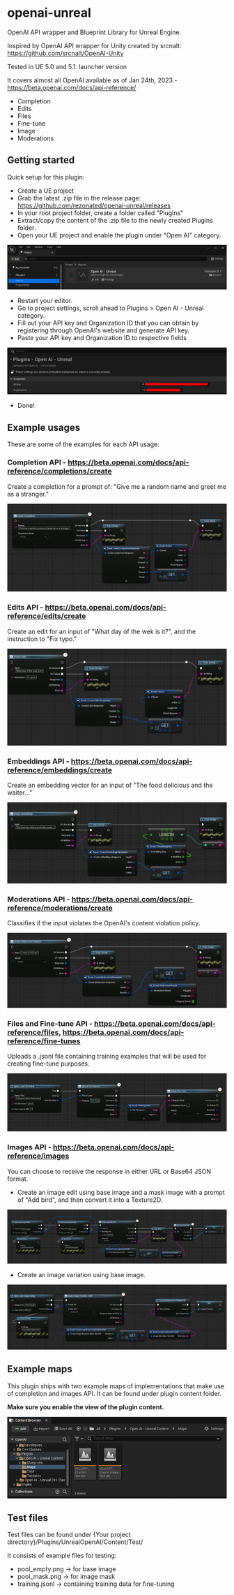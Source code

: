 # openai-unreal
OpenAI API wrapper and Blueprint Library for Unreal Engine.

Inspired by OpenAI API wrapper for Unity created by srcnalt: https://github.com/srcnalt/OpenAI-Unity

Tested in UE 5.0 and 5.1. launcher version

It covers almost all OpenAI available as of Jan 24th, 2023 - https://beta.openai.com/docs/api-reference/
- Completion
- Edits
- Files
- Fine-tune
- Image
- Moderations

## Getting started
Quick setup for this plugin:
- Create a UE project
- Grab the latest .zip file in the release page: https://github.com/rezonated/openai-unreal/releases
- In your root project folder, create a folder called "Plugins"
- Extract/copy the content of the .zip file to the newly created Plugins folder.
- Open your UE project and enable the plugin under "Open AI" category.

![Enable plugin](/Docs/enable_plugin.png)

- Restart your editor.
- Go to project settings, scroll ahead to Plugins > Open AI - Unreal category. 
- Fill out your API key and Organization ID that you can obtain by registering through OpenAI's website and generate API key.
- Paste your API key and Organization ID to respective fields

![Fill credentials](/Docs/fill_credentials.png)

- Done!

## Example usages
These are some of the examples for each API usage:
### Completion API - https://beta.openai.com/docs/api-reference/completions/create
Create a completion for a prompt of: "Give me a random name and greet me as a stranger." 

![Create completion example](/Docs/create_completions_example.png)

### Edits API - https://beta.openai.com/docs/api-reference/edits/create
Create an edit for an input of "What day of the wek is it?", and the instruction to "Fix typo."

![Create edit example](/Docs/create_edits_example.png)

### Embeddings API - https://beta.openai.com/docs/api-reference/embeddings/create
Create an embedding vector for an input of "The food delicious and the waiter..."

![Create embedding example](/Docs/create_embeddings_example.png)

### Moderations API - https://beta.openai.com/docs/api-reference/moderations/create
Classifies if the input violates the OpenAI's content violation policy.

![Create_moderation_example](/Docs/create_moderations_example.png)

### Files and Fine-tune API - https://beta.openai.com/docs/api-reference/files, https://beta.openai.com/docs/api-reference/fine-tunes
Uploads a .jsonl file containing training examples that will be used for creating fine-tune purposes.

![Upload file and create fine tunes example](/Docs/upload_file_and_create_fine_tunes_example.png)

### Images API - https://beta.openai.com/docs/api-reference/images
You can choose to receive the response in either URL or Base64 JSON format.

- Create an image edit using base image and a mask image with a prompt of "Add bird", and then convert it into a Texture2D.

![Create image edits URL example](/Docs/create_image_edits_url_example.png)

- Create an image variation using base image.

![Create image variation base64 example](/Docs/create_image_variations_base64_example.png)

## Example maps
This plugin ships with two example maps of implementations that make use of completion and images API. It can be found under plugin content folder. 

**Make sure you enable the view of the plugin content.**

![Implementations example maps](/Docs/implementation_example_maps.png)

## Test files
Test files can be found under {Your project directory}/Plugins/UnrealOpenAI/Content/Test/

It consists of example files for testing:
- pool_empty.png -> for base image
- pool_mask.png -> for image mask
- training.jsonl -> containing training data for fine-tuning
